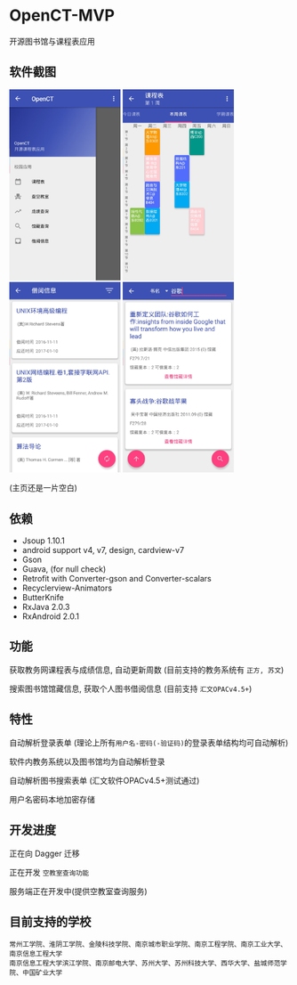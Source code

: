 # OpenCT-MVP


开源图书馆与课程表应用


## 软件截图


<img src="./screenshots/features.JPG?raw=true" width="200">
<img src="./screenshots/class_table.JPG?raw=true" width="200">
<img src="./screenshots/borrow_info.JPG?raw=true" width="200">
<img src="./screenshots/search_result.JPG?raw=true" width="200">


(主页还是一片空白)


## 依赖


- Jsoup 1.10.1
- android support v4, v7, design, cardview-v7
- Gson
- Guava, (for null check)
- Retrofit with Converter-gson and Converter-scalars
- Recyclerview-Animators
- ButterKnife
- RxJava 2.0.3
- RxAndroid 2.0.1


## 功能


获取教务网课程表与成绩信息, 自动更新周数 (目前支持的教务系统有 `正方, 苏文`)


搜索图书馆馆藏信息, 获取个人图书借阅信息 (目前支持 `汇文OPACv4.5+`)


## 特性


自动解析登录表单 (理论上所有`用户名-密码(-验证码)`的登录表单结构均可自动解析)


软件内教务系统以及图书馆均为自动解析登录


自动解析图书搜索表单 (汇文软件OPACv4.5+测试通过)


用户名密码本地加密存储


## 开发进度


正在向 Dagger 迁移


正在开发 `空教室查询功能`


服务端正在开发中(提供空教室查询服务)


## 目前支持的学校

    常州工学院、淮阴工学院、金陵科技学院、南京城市职业学院、南京工程学院、南京工业大学、南京信息工程大学
    南京信息工程大学滨江学院、南京邮电大学、苏州大学、苏州科技大学、西华大学、盐城师范学院、中国矿业大学

